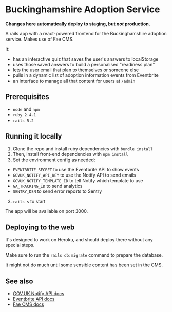 # Buckinghamshire Adoption Service

**Changes here automatically deploy to staging, but _not_ production.**

A rails app with a react-powered frontend for the Buckinghamshire adoption service. Makes use of Fae CMS.

It:

- has an interactive quiz that saves the user's answers to localStorage
- uses those saved answers to build a personalised "readiness plan"
- lets the user email that plan to themselves or someone else
- pulls in a dynamic list of adoption information events from Eventbrite
- an interface to manage all that content for users at `/admin`

## Prerequisites

- `node` and `npm`
- `ruby 2.4.1`
- `rails 5.2`

## Running it locally

1. Clone the repo and install ruby dependencies with `bundle install`
2. Then, install front-end dependencies with `npm install`
2. Set the environment config as needed:
  - `EVENTBRITE_SECRET` to use the Eventbrite API to show events
  - `GOVUK_NOTIFY_API_KEY` to use the Notify API to send emails
  - `GOVUK_NOTIFY_TEMPLATE_ID` to tell Notify which template to use
  - `GA_TRACKING_ID` to send analytics
  - `SENTRY_DSN` to send error reports to Sentry
3. `rails s` to start

The app will be available on port 3000.

## Deploying to the web

It's designed to work on Heroku, and should deploy there without any special steps.

Make sure to run the `rails db:migrate` command to prepare the database.

It might not do much until some sensible content has been set in the CMS.

## See also

- [GOV.UK Notify API docs](https://www.notifications.service.gov.uk/documentation)
- [Eventbrite API docs](https://www.eventbrite.com/platform/api)
- [Fae CMS docs](https://faecms.com/documentation)
